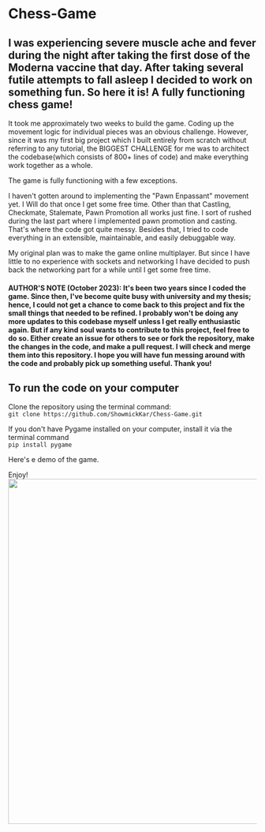 # Chess-Game
## I was experiencing severe muscle ache and fever during the night after taking the first dose of the Moderna vaccine that day. After taking several futile attempts to fall asleep I decided to work on something fun. So here it is! A fully functioning chess game!

It took me approximately two weeks to build the game. Coding up the movement logic for individual pieces was an obvious challenge. However, since it was my first big project which I built entirely from scratch without referring to any tutorial, the BIGGEST CHALLENGE for me was to architect the codebase(which consists of 800+ lines of code) and make everything work together as a whole.

The game is fully functioning with a few exceptions.

I haven't gotten around to implementing the "Pawn Enpassant" movement yet. I Will do that once I get some free time. Other than that Castling, Checkmate, Stalemate, Pawn Promotion all works just fine. I sort of rushed during the last part where I implemented pawn promotion and casting. That's where the code got quite messy. Besides that, I tried to code everything in an extensible, maintainable, and easily debuggable way.

My original plan was to make the game online multiplayer. But since I have little to no experience with sockets and networking I have decided to push back the networking part for a while until I get some free time. 

#### AUTHOR'S NOTE (October 2023): It's been two years since I coded the game. Since then, I've become quite busy with university and my thesis; hence, I could not get a chance to come back to this project and fix the small things that needed to be refined. I probably won't be doing any more updates to this codebase myself unless I get really enthusiastic again. But if any kind soul wants to contribute to this project, feel free to do so. Either create an issue for others to see or fork the repository, make the changes in the code, and make a pull request. I will check and merge them into this repository. I hope you will have fun messing around with the code and probably pick up something useful. Thank you!

## To run the code on your computer 

Clone the repository using the terminal command:
<br>
``
git clone https://github.com/ShowmickKar/Chess-Game.git
``

If you don't have Pygame installed on your computer, install it via the terminal command
<br>
``
pip install pygame
``

Here's e demo of the game.

Enjoy!
<br>
<img src="demo01.gif" width="700" />
